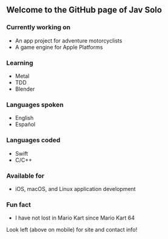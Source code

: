 <!--
**jav-solo/jav-solo** is a ✨ _special_ ✨ repository because its `README.md` (this file) appears on your GitHub profile.

Here are some ideas to get you started:

- 🔭 I’m currently working on ...
- 🌱 I’m currently learning ...
- 👯 I’m looking to collaborate on ...
- 🤔 I’m looking for help with ...
- 💬 Ask me about ...
- 📫 How to reach me: ...
- 😄 Pronouns: ...
- ⚡ Fun fact: ...
-->

## Welcome to the GitHub page of Jav Solo

### Currently working on
- An app project for adventure motorcyclists
- A game engine for Apple Platforms

### Learning
- Metal
- TDD
- Blender

### Languages spoken
- English
- Español

### Languages coded
- Swift
- C/C++

### Available for
- iOS, macOS, and Linux application development

### Fun fact
- I have not lost in Mario Kart since Mario Kart 64

Look left (above on mobile) for site and contact info!

